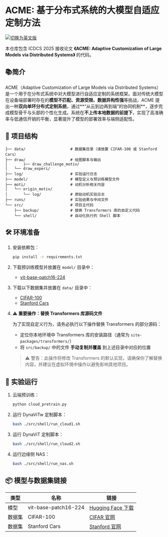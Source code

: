 
# ACME: 基于分布式系统的大模型自适应定制方法

[![切换为英文版](https://img.shields.io/badge/GitHub-English-blue?logo=github)](./README.md)

本仓库包含 ICDCS 2025 接收论文 **《ACME: Adaptive Customization of Large Models via Distributed Systems》** 的代码。

## 📚简介

ACME（Adaptive Customization of Large Models via Distributed Systems）是一个用于在分布式系统中对大模型进行自适应定制的系统框架。面对传统大模型在设备端部署时存在的**模型不匹配、资源受限、数据异构性强**等挑战，ACME 提出一种**双向单环分布式定制系统**，通过**“从云到边再到端”的协同机制**，逐步完成模型骨干与头部的个性化生成。系统在**不上传本地数据的前提下**，实现了高准确率与低通信开销的平衡，显著提升了模型的部署效率与端侧适配性。

## 📁 项目结构

```
├── data/                    # 数据集目录（请放置 CIFAR-100 或 Stanford Cars）
├── draw/                    # 绘图脚本与输出
│		├── draw_challenge_motiv/            
│   └── draw_experi/ 
├── log/                     # 实验运行日志
├── model/                   # 模型定义与预训练模型文件
├── moti/                    # 动机分析相关内容
│   └── origin_motiv/
│       └── log/             # 原始动机实验日志
├── runs/                    # 实验结果与中间文件
└── src/                     # 项目主代码
    ├── backup/              # 替换 Transformers 库的自定义代码
    └── shell/               # 自动化执行的 Shell 脚本
```

## 🛠️ 环境准备

1. 安装依赖包：

   ```bash
   pip install -r requirements.txt
   ```

2. 下载预训练模型并放置在 `model/` 目录中：

   - [vit-base-patch16-224](https://huggingface.co/google/vit-base-patch16-224)

3. 下载以下数据集并放置在 `data/` 目录中：

   - [CIFAR-100](https://www.cs.toronto.edu/~kriz/cifar.html)
   - [Stanford Cars](https://ai.stanford.edu/~jkrause/cars/car_dataset.html)

4. ⚠️ **重要操作：替换 Transformers 库源码文件**

   为了实现自定义行为，请务必执行以下操作替换 Transformers 的部分源码：

   - 定位你本地环境中 Transformers 库的安装路径（通常为 `site-packages/transformers/`）
   - 将 `src/backup/` 中的文件 **手动复制并覆盖** 到上述目录中对应的位置

   > ⚠ 警告：此操作将修改 Transformers 的默认实现，请确保你了解替换内容，并建议在虚拟环境中操作以避免影响其他项目。


## 🚀 实验运行

1. 云端预训练：

   ```bash
   python cloud_pretrain.py
   ```

2. 运行 DynaViTw 定制脚本：

   ```bash
   bash ./src/shell/run_cloud1.sh
   ```

3. 运行 DynaViT 定制脚本：

   ```bash
   bash ./src/shell/run_cloud2.sh
   ```

4. 运行边缘侧 NAS：

   ```bash
   bash ./src/shell/run_nas.sh
   ```

## 📦 模型与数据集链接

| 类型 | 名称 | 链接 |
|------|------|------|
| 模型 | vit-base-patch16-224 | [Hugging Face 下载](https://huggingface.co/google/vit-base-patch16-224) |
| 数据集 | CIFAR-100 | [CIFAR 官网](https://www.cs.toronto.edu/~kriz/cifar.html) |
| 数据集 | Stanford Cars | [Stanford 官网](https://ai.stanford.edu/~jkrause/cars/car_dataset.html) |
